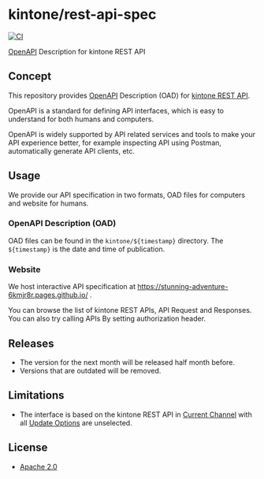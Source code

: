 # kintone/rest-api-spec

[![CI](https://github.com/kintone/rest-api-spec/actions/workflows/ci.yaml/badge.svg)](https://github.com/kintone/rest-api-spec/actions/workflows/ci.yaml)

[OpenAPI](https://www.openapis.org/) Description for kintone REST API

## Concept

This repository provides [OpenAPI](https://www.openapis.org/) Description (OAD) for [kintone REST API](https://kintone.dev/en/docs/kintone/rest-api/).

OpenAPI is a standard for defining API interfaces, which is easy to understand for both humans and computers.

OpenAPI is widely supported by API related services and tools to make your API experience better, for example inspecting API using Postman, automatically generate API clients, etc.

## Usage

We provide our API specification in two formats, OAD files for computers and website for humans.

### OpenAPI Description (OAD)

OAD files can be found in the `kintone/${timestamp}` directory. The `${timestamp}` is the date and time of publication.

### Website

We host interactive API specification at https://stunning-adventure-6kmjr8r.pages.github.io/ .

You can browse the list of kintone REST APIs, API Request and Responses. You can also try calling APIs By setting authorization header.

## Releases

- The version for the next month will be released half month before.
- Versions that are outdated will be removed.

## Limitations

- The interface is based on the kintone REST API in [Current Channel](https://jp.cybozu.help/k/en/admin/new_feature/new_feature_overview.html#new_feature_new_feature_overview_10) with all [Update Options](https://jp.cybozu.help/k/en/admin/new_feature/new_feature_overview.html) are unselected.

## License

- [Apache 2.0](LICENSE)
